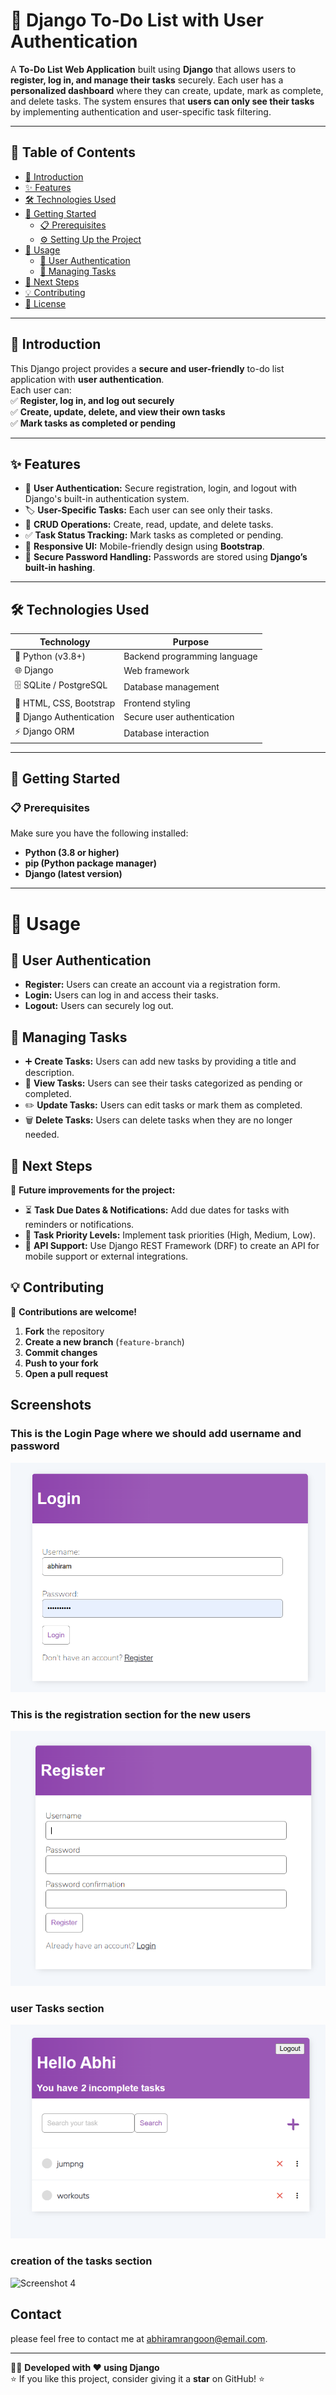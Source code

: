 # 📝 Django To-Do List with User Authentication  

A **To-Do List Web Application** built using **Django** that allows users to **register, log in, and manage their tasks** securely. Each user has a **personalized dashboard** where they can create, update, mark as complete, and delete tasks. The system ensures that **users can only see their tasks** by implementing authentication and user-specific task filtering.  

---

## 📌 Table of Contents  

- [📖 Introduction](#-introduction)  
- [✨ Features](#-features)  
- [🛠 Technologies Used](#-technologies-used)  
- [🚀 Getting Started](#-getting-started)  
  - [📋 Prerequisites](#-prerequisites)  
  - [⚙️ Setting Up the Project](#-setting-up-the-project)  
- [📌 Usage](#-usage)  
  - [🔐 User Authentication](#-user-authentication)  
  - [📌 Managing Tasks](#-managing-tasks)  
- [🔮 Next Steps](#-next-steps)  
- [💡 Contributing](#-contributing)  
- [📝 License](#-license)  

---

## 📖 Introduction  

This Django project provides a **secure and user-friendly** to-do list application with **user authentication**.  
Each user can:  
✅ **Register, log in, and log out securely**  
✅ **Create, update, delete, and view their own tasks**  
✅ **Mark tasks as completed or pending**  

---

## ✨ Features  

- 🔐 **User Authentication:** Secure registration, login, and logout with Django's built-in authentication system.  
- 🏷 **User-Specific Tasks:** Each user can see only their tasks.  
- 📜 **CRUD Operations:** Create, read, update, and delete tasks.  
- ✅ **Task Status Tracking:** Mark tasks as completed or pending.  
- 📱 **Responsive UI:** Mobile-friendly design using **Bootstrap**.  
- 🔑 **Secure Password Handling:** Passwords are stored using **Django’s built-in hashing**.  

---

## 🛠 Technologies Used  

| **Technology** | **Purpose** |
|--------------|------------|
| 🐍 Python (v3.8+) | Backend programming language |
| 🌐 Django | Web framework |
| 🗄 SQLite / PostgreSQL | Database management |
| 🎨 HTML, CSS, Bootstrap | Frontend styling |
| 🔐 Django Authentication | Secure user authentication |
| ⚡ Django ORM | Database interaction |

---

## 🚀 Getting Started  

### 📋 Prerequisites  

Make sure you have the following installed:  

- **Python (3.8 or higher)**  
- **pip (Python package manager)**  
- **Django (latest version)**  

---

# 📌 Usage  

## 🔐 User Authentication  
- **Register:** Users can create an account via a registration form.  
- **Login:** Users can log in and access their tasks.  
- **Logout:** Users can securely log out.  

## 📌 Managing Tasks  
- ➕ **Create Tasks:** Users can add new tasks by providing a title and description.  
- 👀 **View Tasks:** Users can see their tasks categorized as pending or completed.  
- ✏️ **Update Tasks:** Users can edit tasks or mark them as completed.  
- 🗑 **Delete Tasks:** Users can delete tasks when they are no longer needed.  

## 🔮 Next Steps  
🚀 **Future improvements for the project:**  

- ⏳ **Task Due Dates & Notifications:** Add due dates for tasks with reminders or notifications.  
- 📌 **Task Priority Levels:** Implement task priorities (High, Medium, Low).  
- 📱 **API Support:** Use Django REST Framework (DRF) to create an API for mobile support or external integrations.  

## 💡 Contributing  
🔹 **Contributions are welcome!**  

1. **Fork** the repository  
2. **Create a new branch** (`feature-branch`)  
3. **Commit changes**  
4. **Push to your fork**  
5. **Open a pull request**  

## Screenshots
### This is the Login Page where we should add username and password
![Screenshot 1](https://github.com/abhiram-1729/Django-To-Do-list-with-user-authentication/blob/main/images/login.png)
### This is the registration section for the new users
![Screenshot 2](https://github.com/abhiram-1729/Django-To-Do-list-with-user-authentication/blob/main/images/register.png)
### user Tasks section
![Screenshot 3](https://github.com/abhiram-1729/Django-To-Do-list-with-user-authentication/blob/main/images/tasks.png)
### creation of the tasks section
![Screenshot 4](https://chatgpt.com/c/67aa14e3-2bc0-800e-861e-6703e64b70a8)





## Contact

please feel free to contact me at abhiramrangoon@email.com.

---

👨‍💻 **Developed with ❤️ using Django**  
⭐ If you like this project, consider giving it a **star** on GitHub! ⭐


